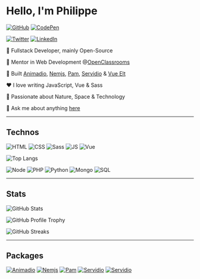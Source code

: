 # Hello, I'm Philippe

[![GitHub](https://img.shields.io/badge/GitHub-0d1117?style=for-the-badge&logo=github&logoColor=white)](https://github.com/philippebeck)
[![CodePen](https://img.shields.io/badge/Codepen-131417?style=for-the-badge&logo=codepen&logoColor=white)](https://codepen.io/philippebeck)

[![Twitter](https://img.shields.io/badge/Twitter-1DA1F2?style=for-the-badge&logo=twitter&logoColor=white)](https://twitter.com/ph_beck)
[![LinkedIn](https://img.shields.io/badge/LinkedIn-0077B5?style=for-the-badge&logo=linkedin&logoColor=white)](https://www.linkedin.com/in/philippebeck)

🤖 Fullstack Developer, mainly Open-Source  

💼 Mentor in Web Development @[OpenClassrooms](https://openclassrooms.com)  

🌱 Built [Animadio](https://github.com/philippebeck/animadio), [Nemjs](https://github.com/philippebeck/nemjs), [Pam](https://github.com/philippebeck/pam), [Servidio](https://github.com/philippebeck/servidio) & [Vue Elt](https://github.com/philippebeck/vue-elt)  

❤️ I love writing JavaScript, Vue & Sass  

🔭 Passionate about Nature, Space & Technology

💬 Ask me about anything [here](https://github.com/philippebeck/philippebeck/issues)  

---
## Technos

![HTML](https://img.shields.io/badge/HTML5-E34F26?style=for-the-badge&logo=html5&logoColor=white)
![CSS](https://img.shields.io/badge/CSS3-1572B6?style=for-the-badge&logo=css3&logoColor=white)
![Sass](https://img.shields.io/badge/Sass-CC6699?style=for-the-badge&logo=sass&logoColor=white)
![JS](https://img.shields.io/badge/JavaScript-323330?style=for-the-badge&logo=javascript&logoColor=F7DF1E)
![Vue](https://img.shields.io/badge/Vue.js-35495E?style=for-the-badge&logo=vue.js&logoColor=4FC08D)

![Top Langs](https://github-readme-stats.vercel.app/api/top-langs/?username=philippebeck&layout=compact&theme=midnight-purple)

![Node](https://img.shields.io/badge/Node.js-43853D?style=for-the-badge&logo=node.js&logoColor=white)
![PHP](https://img.shields.io/badge/PHP-777BB4?style=for-the-badge&logo=php&logoColor=white)
![Python](https://img.shields.io/badge/Python-14354C?style=for-the-badge&logo=python&logoColor=white)
![Mongo](https://img.shields.io/badge/MongoDB-4EA94B?style=for-the-badge&logo=mongodb&logoColor=white)
![SQL](https://img.shields.io/badge/MySQL-00000F?style=for-the-badge&logo=mysql&logoColor=white)

---

## Stats

![GitHub Stats](https://github-readme-stats.vercel.app/api?username=philippebeck&theme=midnight-purple&show_icons=true)

![GitHub Profile Trophy](https://github-profile-trophy.vercel.app/?username=philippebeck&theme=onedark&column=7)

![GitHub Streaks](https://github-readme-streak-stats.herokuapp.com/?user=philippebeck&theme=midnight-purple)

---

## Packages

[![Animadio](https://github-readme-stats.vercel.app/api/pin/?username=philippebeck&repo=animadio&theme=midnight-purple)](https://www.npmjs.com/package/animadio)
[![Nemjs](https://github-readme-stats.vercel.app/api/pin/?username=philippebeck&repo=nemjs&theme=midnight-purple)](https://www.npmjs.com/package/nemjs)
[![Pam](https://github-readme-stats.vercel.app/api/pin/?username=philippebeck&repo=pam&theme=midnight-purple)](https://packagist.org/packages/philippebeck/pam)
[![Servidio](https://github-readme-stats.vercel.app/api/pin/?username=philippebeck&repo=servidio&theme=midnight-purple)](https://www.npmjs.com/package/servidio)
[![Servidio](https://github-readme-stats.vercel.app/api/pin/?username=philippebeck&repo=vue-elt&theme=midnight-purple)](https://www.npmjs.com/package/vue-elt)
